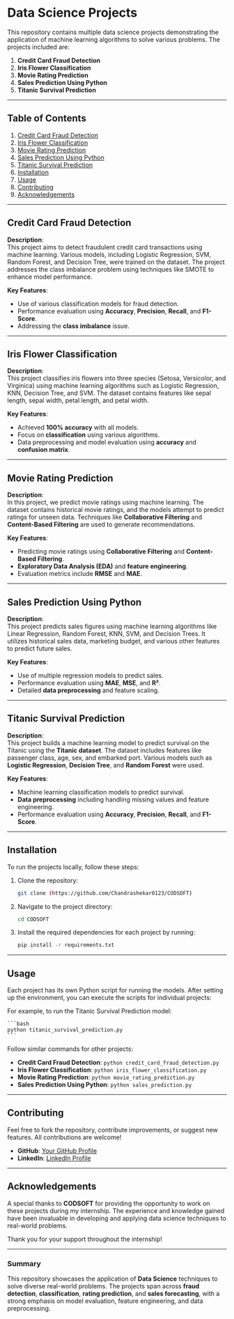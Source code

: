 # Data Science Projects

This repository contains multiple data science projects demonstrating the application of machine learning algorithms to solve various problems. The projects included are:

1. **Credit Card Fraud Detection**
2. **Iris Flower Classification**
3. **Movie Rating Prediction**
4. **Sales Prediction Using Python**
5. **Titanic Survival Prediction**

---

## **Table of Contents**

1. [Credit Card Fraud Detection](#credit-card-fraud-detection)
2. [Iris Flower Classification](#iris-flower-classification)
3. [Movie Rating Prediction](#movie-rating-prediction)
4. [Sales Prediction Using Python](#sales-prediction-using-python)
5. [Titanic Survival Prediction](#titanic-survival-prediction)
6. [Installation](#installation)
7. [Usage](#usage)
8. [Contributing](#contributing)
9. [Acknowledgements](#acknowledgements)

---

## **Credit Card Fraud Detection**

**Description**:  
This project aims to detect fraudulent credit card transactions using machine learning. Various models, including Logistic Regression, SVM, Random Forest, and Decision Tree, were trained on the dataset. The project addresses the class imbalance problem using techniques like SMOTE to enhance model performance.

**Key Features**:
- Use of various classification models for fraud detection.
- Performance evaluation using **Accuracy**, **Precision**, **Recall**, and **F1-Score**.
- Addressing the **class imbalance** issue.

---

## **Iris Flower Classification**

**Description**:  
This project classifies iris flowers into three species (Setosa, Versicolor, and Virginica) using machine learning algorithms such as Logistic Regression, KNN, Decision Tree, and SVM. The dataset contains features like sepal length, sepal width, petal length, and petal width.

**Key Features**:
- Achieved **100% accuracy** with all models.
- Focus on **classification** using various algorithms.
- Data preprocessing and model evaluation using **accuracy** and **confusion matrix**.

---

## **Movie Rating Prediction**

**Description**:  
In this project, we predict movie ratings using machine learning. The dataset contains historical movie ratings, and the models attempt to predict ratings for unseen data. Techniques like **Collaborative Filtering** and **Content-Based Filtering** are used to generate recommendations.

**Key Features**:
- Predicting movie ratings using **Collaborative Filtering** and **Content-Based Filtering**.
- **Exploratory Data Analysis (EDA)** and **feature engineering**.
- Evaluation metrics include **RMSE** and **MAE**.

---

## **Sales Prediction Using Python**

**Description**:  
This project predicts sales figures using machine learning algorithms like Linear Regression, Random Forest, KNN, SVM, and Decision Trees. It utilizes historical sales data, marketing budget, and various other features to predict future sales.

**Key Features**:
- Use of multiple regression models to predict sales.
- Performance evaluation using **MAE**, **MSE**, and **R²**.
- Detailed **data preprocessing** and feature scaling.

---

## **Titanic Survival Prediction**

**Description**:  
This project builds a machine learning model to predict survival on the Titanic using the **Titanic dataset**. The dataset includes features like passenger class, age, sex, and embarked port. Various models such as **Logistic Regression**, **Decision Tree**, and **Random Forest** were used.

**Key Features**:
- Machine learning classification models to predict survival.
- **Data preprocessing** including handling missing values and feature engineering.
- Performance evaluation using **Accuracy**, **Precision**, **Recall**, and **F1-Score**.

---

## **Installation**

To run the projects locally, follow these steps:

1. Clone the repository:

    ```bash
    git clone (https://github.com/Chandrashekar0123/CODSOFT)
    ```

2. Navigate to the project directory:

    ```bash
    cd CODSOFT
    ```

3. Install the required dependencies for each project by running:

    ```bash
    pip install -r requirements.txt
    ```

---

## **Usage**

Each project has its own Python script for running the models. After setting up the environment, you can execute the scripts for individual projects:

For example, to run the Titanic Survival Prediction model:

    ```bash
    python titanic_survival_prediction.py
    ```

Follow similar commands for other projects:

- **Credit Card Fraud Detection**: `python credit_card_fraud_detection.py`
- **Iris Flower Classification**: `python iris_flower_classification.py`
- **Movie Rating Prediction**: `python movie_rating_prediction.py`
- **Sales Prediction Using Python**: `python sales_prediction.py`

---

## **Contributing**

Feel free to fork the repository, contribute improvements, or suggest new features. All contributions are welcome!

- **GitHub**: [Your GitHub Profile](https://github.com/Chandrashekar0123)
- **LinkedIn**: [LinkedIn Profile](https://www.linkedin.com/in/k-chandra-shekar-reddy-344793287/)

---


## **Acknowledgements**

A special thanks to **CODSOFT** for providing the opportunity to work on these projects during my internship. The experience and knowledge gained have been invaluable in developing and applying data science techniques to real-world problems. 

Thank you for your support throughout the internship!

---

### **Summary**

This repository showcases the application of **Data Science** techniques to solve diverse real-world problems. The projects span across **fraud detection**, **classification**, **rating prediction**, and **sales forecasting**, with a strong emphasis on model evaluation, feature engineering, and data preprocessing.
